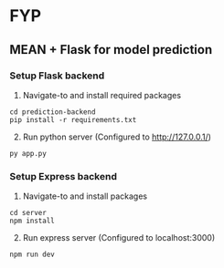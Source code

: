 # FYP
## MEAN + Flask for model prediction

### Setup Flask backend
1. Navigate-to and install required packages
```
cd prediction-backend
pip install -r requirements.txt
```
2. Run python server (Configured to http://127.0.0.1/)
```
py app.py
```
### Setup Express backend
1. Navigate-to and install packages
```
cd server
npm install
```
2. Run express server (Configured to localhost:3000)
```
npm run dev
```